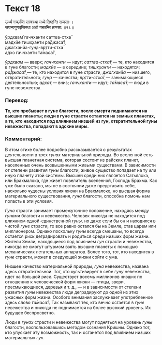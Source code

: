 # Текст 18

ऊर्ध्वं गच्छन्ति सत्त्वस्था मध्ये तिष्ठन्ति राजसाः ।  
जघन्यगुणवृत्तिस्था अधो गच्छन्ति तामसाः ॥१८॥

ӯрдхвам̇ гаччханти саттва-стха̄  
мадхйе тишх̣ханти ра̄джаса̄т̣  
джагханйа-гун̣а-вр̣тти-стха̄  
адхо гаччханти та̄маса̄т̣

_ӯрдхвам_ — вверх; _гаччханти_ — идут; _саттва-стха̄т̣_ — те, кто находится в гуне благости; _мадхйе_ — в середине; _тишх̣ханти_ — находятся; _ра̄джаса̄т̣_ — те, кто находится в гуне страсти; _джагханйа_ — низшего, отвратительного; _гун̣а_ — качества; _вр̣тти-стха̄т̣_ — занимающиеся деятельностью; _адхат̣_ — вниз; _гаччханти_ — идут; _та̄маса̄т̣_ — люди в гуне невежества.

### Перевод:

**Те, кто пребывает в гуне благости, после смерти поднимаются на высшие планеты; люди в гуне страсти остаются на земных планетах, а те, кто находится под влиянием низшей из гун, отвратительной гуны невежества, попадают в адские миры.**

### Комментарий:

В этом стихе более подробно рассказывается о результатах деятельности в трех _гунах_ материальной природы. Во вселенной есть высшая планетная система, которая состоит из райских планет, населенных очень возвышенными живыми существами. В зависимости от степени развития _гуны_ благости, живое существо попадает на ту или иную планету этой системы. Высшей среди них является Сатьялока, или Брахмалока, где живет повелитель вселенной, Господь Брахма. Как уже было сказано, мы не в состоянии даже представить себе, насколько чудесны условия жизни на Брахмалоке, но высшая форма материального существования, _гуна_ благости, способна помочь нам попасть в эти условия.

_Гуна_ страсти занимает промежуточное положение, находясь между _гунами_ благости и невежества. Человек никогда не находится под влиянием одной-единственной _гуны,_ но даже если бы он и находился в чистой _гуне_ страсти, то все равно остался бы на Земле, став царем или миллионером. Однако поскольку _гуны_ всегда смешаны, то всегда остается риск деградировать и родиться среди низших форм жизни. Жители Земли, находящиеся под влиянием _гун_ страсти и невежества, никогда не смогут штурмом взять высшие планеты с помощью механических летательных аппаратов. Более того, тот, кто находится в _гуне_ страсти, может в следующей жизни сойти с ума.

Низшее качество материальной природы, _гуна_ невежества, названа здесь отвратительной. Тот, кто культивирует в себе _гуну_ невежества, идет на большой риск. Существует восемь миллионов низших по отношению к человеческой форм жизни — птицы, звери, пресмыкающиеся, деревья и т. д., — и в зависимости от степени развития _гуны_ невежества люди деградируют до одной из этих ужасных форм жизни. Особого внимания заслуживает употребленное здесь слово _та̄маса̄т̣_. Так называют тех, кто вечно остается в _гуне_ невежества и никогда не поднимается на более высокий уровень. Их будущее беспросветно.

Люди в _гунах_ страсти и невежества могут подняться на уровень _гуны_ благости, воспользовавшись методом сознания Кришны. Однако тот, кто упускает эту возможность, так и останется под влиянием низших материальных _гун_.